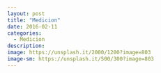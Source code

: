 ```yaml
---
layout: post
title: "Medicion"
date: 2016-02-11
categories:
  - Medicion
description: 
image: https://unsplash.it/2000/1200?image=803
image-sm: https://unsplash.it/500/300?image=803
---
```

